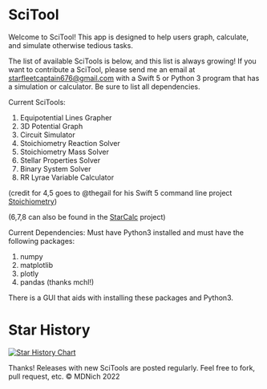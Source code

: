 # SciTool
Welcome to SciTool!
This app is designed to help users graph, calculate, and simulate otherwise tedious tasks.

The list of available SciTools is below, and this list is always growing!
If you want to contribute a SciTool, please send me an email at starfleetcaptain676@gmail.com
with a Swift 5 or Python 3 program that has a simulation or calculator. Be sure to list all dependencies.

Current SciTools: 
1. Equipotential Lines Grapher
2. 3D Potential Graph
3. Circuit Simulator
4. Stoichiometry Reaction Solver
5. Stoichiometry Mass Solver
6. Stellar Properties Solver
7. Binary System Solver
8. RR Lyrae Variable Calculator

(credit for 4,5 goes to @thegail for his Swift 5 command line project [Stoichiometry](https://github.com/thegail/Stoichiometry))

(6,7,8 can also be found in the [StarCalc](https://github.com/mdnich/starcalc) project)

Current Dependencies: Must have Python3 installed and must have the following packages:
1. numpy
2. matplotlib
3. plotly
4. pandas (thanks mchl!)

There is a GUI that aids with installing these packages and Python3.

# Star History

[![Star History Chart](https://api.star-history.com/svg?repos=MDNich/SciTool&type=Date)](https://star-history.com/#MDNich/SciTool&Date)





Thanks!
Releases with new SciTools are posted regularly.
Feel free to fork, pull request, etc.
© MDNich 2022


